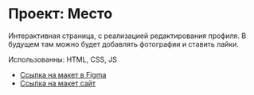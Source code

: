 # Проект: Место

Интерактивная страница, с реализацией  редактирования профиля.
В будущем там можно будет добавлять фотографии и ставить лайки.

Использованны: HTML, CSS, JS
* [Ссылка на макет в Figma](https://www.figma.com/file/2cn9N9jSkmxD84oJik7xL7/JavaScript.-Sprint-4?node-id=0%3A1)
* [Ссылка на макет сайт](https://nata-naumova.github.io/mesto/)
